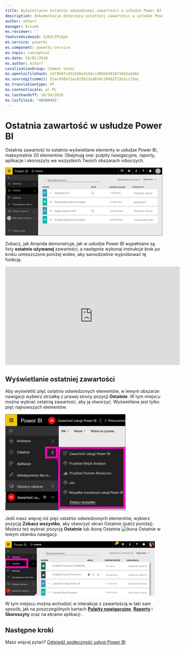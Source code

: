 ```yaml
---
title: Wyświetlanie ostatnio odwiedzonej zawartości w usłudze Power BI
description: dokumentacja dotycząca ostatniej zawartości w usłudze Power BI
author: mihart
manager: kvivek
ms.reviewer: ''
featuredvideoid: G26dr2PsEpk
ms.service: powerbi
ms.component: powerbi-service
ms.topic: conceptual
ms.date: 10/01/2018
ms.author: mihart
LocalizationGroup: Common tasks
ms.openlocfilehash: 1479b8fc431428a1b44ccd06bb501071042ada6e
ms.sourcegitcommit: 52ac456bf2ac025b22ea634c28482f22e1cc19ac
ms.translationtype: HT
ms.contentlocale: pl-PL
ms.lasthandoff: 10/10/2018
ms.locfileid: "48908491"
---
```

# <a name="recent-content-in-power-bi-service"></a>**Ostatnia** zawartość w usłudze Power BI
Ostatnia zawartość to ostatnio wyświetlane elementy w usłudze Power BI, maksymalnie 20 elementów.  Obejmują one: pulpity nawigacyjne, raporty, aplikacje i skoroszyty we wszystkich Twoich obszarach roboczych.

![Okno Ostatnia zawartość](./media/end-user-recent/power-bi-recent-screen.png)

Zobacz, jak Amanda demonstruje, jak w usłudze Power BI wypełniane są listy **ostatnio używanej** zawartości, a następnie wykonaj instrukcje krok po kroku umieszczone poniżej wideo, aby samodzielnie wypróbować tę funkcję.

<iframe width="560" height="315" src="https://www.youtube.com/embed/G26dr2PsEpk" frameborder="0" allowfullscreen></iframe>

## <a name="display-recent-content"></a>Wyświetlanie ostatniej zawartości
Aby wyświetlić pięć ostatnio odwiedzonych elementów, w lewym obszarze nawigacji wybierz strzałkę z prawej strony pozycji **Ostatnie**.  W tym miejscu można wybrać ostatnią zawartość, aby ją otworzyć. Wyświetlane jest tylko pięć najnowszych elementów.

![Okno wysuwane Ostatnia zawartość](./media/end-user-recent/power-bi-recent-flyout-new.png)

Jeśli masz więcej niż pięć ostatnio odwiedzonych elementów, wybierz pozycję **Zobacz wszystko**, aby otworzyć ekran Ostatnie (patrz poniżej). Możesz też wybrać pozycję **Ostatnie** lub ikonę Ostatnie ![ikona Ostatnie](./media/end-user-recent/power-bi-recent-icon.png) w lewym okienku nawigacji.

![wyświetlanie całej ostatniej zawartości](./media/end-user-recent/power-bi-recent-list.png)

W tym miejscu można wchodzić w interakcje z zawartością w taki sam sposób, jak na poszczególnych kartach [**Pulpity nawigacyjne**](end-user-dashboards.md), [**Raporty**](end-user-reports.md) i **Skoroszyty** oraz na ekranie aplikacji <!--[**Apps**](end-user-apps.md)-->.

## <a name="next-steps"></a>Następne kroki
<!--[Power BI service Apps](end-user-apps.md)-->

Masz więcej pytań? [Odwiedź społeczność usługi Power BI](http://community.powerbi.com/)

